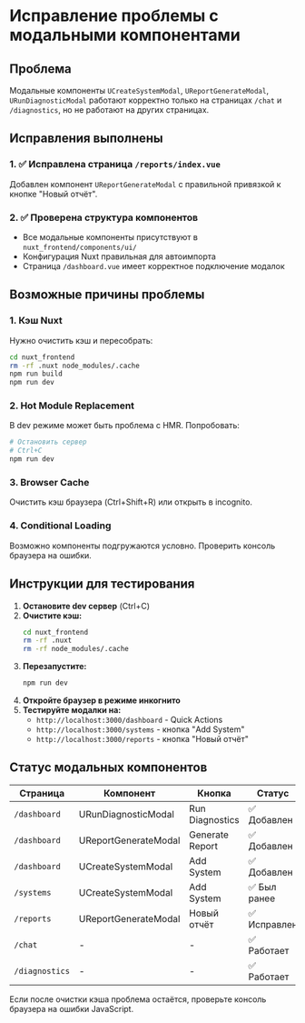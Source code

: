 # Исправление проблемы с модальными компонентами

## Проблема
Модальные компоненты `UCreateSystemModal`, `UReportGenerateModal`, `URunDiagnosticModal` работают корректно только на страницах `/chat` и `/diagnostics`, но не работают на других страницах.

## Исправления выполнены

### 1. ✅ Исправлена страница `/reports/index.vue`
Добавлен компонент `UReportGenerateModal` с правильной привязкой к кнопке "Новый отчёт".

### 2. ✅ Проверена структура компонентов
- Все модальные компоненты присутствуют в `nuxt_frontend/components/ui/`
- Конфигурация Nuxt правильная для автоимпорта
- Страница `/dashboard.vue` имеет корректное подключение модалок

## Возможные причины проблемы

### 1. Кэш Nuxt
Нужно очистить кэш и пересобрать:
```bash
cd nuxt_frontend
rm -rf .nuxt node_modules/.cache
npm run build
npm run dev
```

### 2. Hot Module Replacement
В dev режиме может быть проблема с HMR. Попробовать:
```bash
# Остановить сервер
# Ctrl+C
npm run dev
```

### 3. Browser Cache
Очистить кэш браузера (Ctrl+Shift+R) или открыть в incognito.

### 4. Conditional Loading
Возможно компоненты подгружаются условно. Проверить консоль браузера на ошибки.

## Инструкции для тестирования

1. **Остановите dev сервер** (Ctrl+C)
2. **Очистите кэш:**
   ```bash
   cd nuxt_frontend
   rm -rf .nuxt
   rm -rf node_modules/.cache
   ```
3. **Перезапустите:**
   ```bash
   npm run dev
   ```
4. **Откройте браузер в режиме инкогнито**
5. **Тестируйте модалки на:**
   - `http://localhost:3000/dashboard` - Quick Actions
   - `http://localhost:3000/systems` - кнопка "Add System"
   - `http://localhost:3000/reports` - кнопка "Новый отчёт"

## Статус модальных компонентов

| Страница | Компонент | Кнопка | Статус |
|----------|-----------|--------|---------|
| `/dashboard` | URunDiagnosticModal | Run Diagnostics | ✅ Добавлен |
| `/dashboard` | UReportGenerateModal | Generate Report | ✅ Добавлен |
| `/dashboard` | UCreateSystemModal | Add System | ✅ Добавлен |
| `/systems` | UCreateSystemModal | Add System | ✅ Был ранее |
| `/reports` | UReportGenerateModal | Новый отчёт | ✅ Исправлен |
| `/chat` | - | - | ✅ Работает |
| `/diagnostics` | - | - | ✅ Работает |

Если после очистки кэша проблема остаётся, проверьте консоль браузера на ошибки JavaScript.